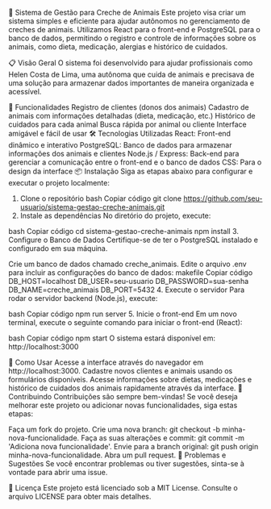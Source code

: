 🐾 Sistema de Gestão para Creche de Animais
Este projeto visa criar um sistema simples e eficiente para ajudar autônomos no gerenciamento de creches de animais. Utilizamos React para o front-end e PostgreSQL para o banco de dados, permitindo o registro e controle de informações sobre os animais, como dieta, medicação, alergias e histórico de cuidados.

📋 Visão Geral
O sistema foi desenvolvido para ajudar profissionais como Helen Costa de Lima, uma autônoma que cuida de animais e precisava de uma solução para armazenar dados importantes de maneira organizada e acessível.

🚀 Funcionalidades
Registro de clientes (donos dos animais)
Cadastro de animais com informações detalhadas (dieta, medicação, etc.)
Histórico de cuidados para cada animal
Busca rápida por animal ou cliente
Interface amigável e fácil de usar
🛠️ Tecnologias Utilizadas
React: Front-end dinâmico e interativo
PostgreSQL: Banco de dados para armazenar informações dos animais e clientes
Node.js / Express: Back-end para gerenciar a comunicação entre o front-end e o banco de dados
CSS: Para o design da interface
📦 Instalação
Siga as etapas abaixo para configurar e executar o projeto localmente:

1. Clone o repositório
bash
Copiar código
git clone https://github.com/seu-usuario/sistema-gestao-creche-animais.git
2. Instale as dependências
No diretório do projeto, execute:

bash
Copiar código
cd sistema-gestao-creche-animais
npm install
3. Configure o Banco de Dados
Certifique-se de ter o PostgreSQL instalado e configurado em sua máquina.

Crie um banco de dados chamado creche_animais.
Edite o arquivo .env para incluir as configurações do banco de dados:
makefile
Copiar código
DB_HOST=localhost
DB_USER=seu-usuario
DB_PASSWORD=sua-senha
DB_NAME=creche_animais
DB_PORT=5432
4. Execute o servidor
Para rodar o servidor backend (Node.js), execute:

bash
Copiar código
npm run server
5. Inicie o front-end
Em um novo terminal, execute o seguinte comando para iniciar o front-end (React):

bash
Copiar código
npm start
O sistema estará disponível em: http://localhost:3000

📖 Como Usar
Acesse a interface através do navegador em http://localhost:3000.
Cadastre novos clientes e animais usando os formulários disponíveis.
Acesse informações sobre dietas, medicações e histórico de cuidados dos animais rapidamente através da interface.
🤝 Contribuindo
Contribuições são sempre bem-vindas! Se você deseja melhorar este projeto ou adicionar novas funcionalidades, siga estas etapas:

Faça um fork do projeto.
Crie uma nova branch: git checkout -b minha-nova-funcionalidade.
Faça as suas alterações e commit: git commit -m 'Adiciona nova funcionalidade'.
Envie para a branch original: git push origin minha-nova-funcionalidade.
Abra um pull request.
🐛 Problemas e Sugestões
Se você encontrar problemas ou tiver sugestões, sinta-se à vontade para abrir uma issue.

📄 Licença
Este projeto está licenciado sob a MIT License. Consulte o arquivo LICENSE para obter mais detalhes.

